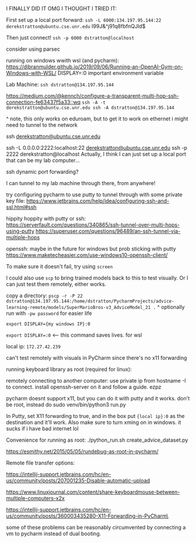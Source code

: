 I FINALLY DID IT OMG I THOUGHT I TRIED IT:

First set up a local port forward:
`ssh -L 6000:134.197.95.144:22 derekstratton@ubuntu.cse.unr.edu`
I99J&^j91q8fbfnQJld$


Then just connect!
`ssh -p 6000 dstratton@localhost`

consider using parsec 

running on windows wwith wsl (and pycharm):
https://dibranmulder.github.io/2019/09/06/Running-an-OpenAI-Gym-on-Windows-with-WSL/
DISPLAY=:0 important environment variable

Lab Machine: `ssh dstratton@134.197.95.144`

https://medium.com/@kennch/configure-a-transparent-multi-hop-ssh-connection-fe63437f5a33::wq
`ssh -A -t derekstratton@ubuntu.cse.unr.edu ssh -A dstratton@134.197.95.144`

^ note, this only works on eduroam, but to get it to work on ethernet i might need to tunnel to 
the network

ssh derekstratton@ubuntu.cse.unr.edu

ssh -L 0.0.0.0:2222:localhost:22 derekstratton@ubuntu.cse.unr.edu
ssh -p 2222 derekstratton@localhost
Actually, I think I can just set up a local port that can be my lab computer...

ssh dynamic port forwarding?

I can tunnel to my lab machine through there, from anywhere!

try configuring pycharm to use putty to tunnel through with some private key file:
https://www.jetbrains.com/help/idea/configuring-ssh-and-ssl.html#ssh

hippity hoppity with putty or ssh:
https://serverfault.com/questions/340865/ssh-tunnel-over-multi-hops-using-putty
https://superuser.com/questions/96489/an-ssh-tunnel-via-multiple-hops

openssh: maybe in the future for windows but prob sticking with putty
https://www.maketecheasier.com/use-windows10-openssh-client/

To make sure it doesn't fail, try using `screen`

I could also use `scp` to bring trained models back to this to test visually. Or I can just test
them remotely, either works.

copy a directory: `pscp -r -P 22 dstratton@134.197.95.144:/home/dstratton/PycharmProjects/advice-learning-remote/models/SuperMarioBros-v3_AdviceModel_21 .`
^ optionally run with `-pw password` for easier life

`export DISPLAY={my windows IP}:0`

`export DISPLAY=:0` <-- this command saves lives. for wsl

local ip: `172.27.42.239`

can't test remotely with visuals in PyCharm since there's no x11 forwarding

running keyboard library as root (required for linux):

remotely connecting to another computer:
use private ip from hostname -I to connect. install openssh-server on it and follow a guide. ezpz

pycharm doesnt support x11, but you can do it with putty and it works. don't
be root, instead do sudo venv/bin/python3 run.py

In Putty, set X11 forwarding to true, and in the box put `{local ip}:0` as the destination and it'll 
work. Also make sure to turn xming on in windows. it sucks if i have bad internet lol

Convenience for running as root:
./python_run.sh create_advice_dataset.py 

https://esmithy.net/2015/05/05/rundebug-as-root-in-pycharm/

Remote file transfer options:

https://intellij-support.jetbrains.com/hc/en-us/community/posts/207001235-Disable-automatic-upload

https://www.linuxjournal.com/content/share-keyboardmouse-between-multiple-computers-x2x

https://intellij-support.jetbrains.com/hc/en-us/community/posts/360003435280-X11-Forwarding-in-PyCharm\

some of these problems can be reasonably circumvented by connecting
a vm to pycharm instead of dual booting.
